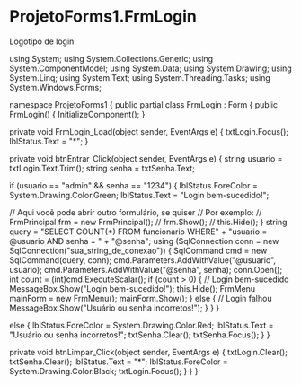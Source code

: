 # ProjetoForms1.FrmLogin
Logotipo de login

using System;
using System.Collections.Generic;
using System.ComponentModel;
using System.Data;
using System.Drawing;
using System.Linq;
using System.Text;
using System.Threading.Tasks;
using System.Windows.Forms;


namespace ProjetoForms1
    {
        public partial class FrmLogin : Form
        {
            public FrmLogin()
            {
                InitializeComponent();
            }

private void FrmLogin_Load(object sender, EventArgs e)
            {
                txtLogin.Focus();
                lblStatus.Text = "*";
            }

private void btnEntrar_Click(object sender, EventArgs e)
            {
                string usuario = txtLogin.Text.Trim();
                string senha = txtSenha.Text;

if (usuario == "admin" && senha == "1234")
                {
                    lblStatus.ForeColor = System.Drawing.Color.Green;
                    lblStatus.Text = "Login bem-sucedido!";

// Aqui você pode abrir outro formulário, se quiser
                    // Por exemplo:
                    // FrmPrincipal frm = new FrmPrincipal();
                    // frm.Show();
                    // this.Hide();
                }
                    string query = "SELECT COUNT(*) FROM funcionario WHERE" + "usuario = @usuario AND senha = " +
    "@senha";
using (SqlConnection conn = new SqlConnection("sua_string_de_conexao"))
{
    SqlCommand cmd = new SqlCommand(query, conn);
    cmd.Parameters.AddWithValue("@usuario", usuario);
    cmd.Parameters.AddWithValue("@senha", senha);
    conn.Open();
    int count = (int)cmd.ExecuteScalar();
    if (count > 0)
    {
        // Login bem-sucedido
        MessageBox.Show("Login bem-sucedido!");
        this.Hide();
FrmMenu mainForm = new FrmMenu();
mainForm.Show();
    }
        else
        {
            // Login falhou
            MessageBox.Show("Usuário ou senha incorretos!");
        }
    }
}
    
else
                {
                    lblStatus.ForeColor = System.Drawing.Color.Red;
                    lblStatus.Text = "Usuário ou senha incorretos!";
                    txtSenha.Clear();
                    txtSenha.Focus();
                }
            }

private void btnLimpar_Click(object sender, EventArgs e)
            {
                txtLogin.Clear();
                txtSenha.Clear();
                lblStatus.Text = "*";
                lblStatus.ForeColor = System.Drawing.Color.Black;
                txtLogin.Focus();
            }
        }
    }
